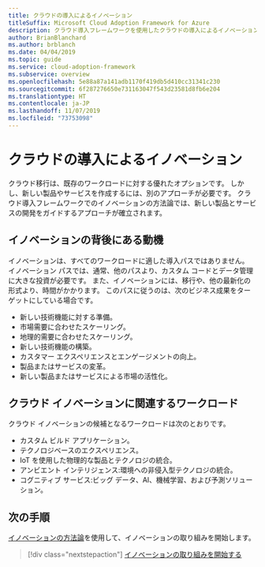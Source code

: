```yaml
---
title: クラウドの導入によるイノベーション
titleSuffix: Microsoft Cloud Adoption Framework for Azure
description: クラウド導入フレームワークを使用したクラウドの導入によるイノベーションについて説明します。
author: BrianBlanchard
ms.author: brblanch
ms.date: 04/04/2019
ms.topic: guide
ms.service: cloud-adoption-framework
ms.subservice: overview
ms.openlocfilehash: 5e88a87a141adb1170f419db5d410cc31341c230
ms.sourcegitcommit: 6f287276650e731163047f543d23581d8fb6e204
ms.translationtype: HT
ms.contentlocale: ja-JP
ms.lasthandoff: 11/07/2019
ms.locfileid: "73753098"
---
```

# <a name="innovate-through-cloud-adoption"></a>クラウドの導入によるイノベーション

クラウド移行は、既存のワークロードに対する優れたオプションです。 しかし、新しい製品やサービスを作成するには、別のアプローチが必要です。 クラウド導入フレームワークでのイノベーションの方法論では、新しい製品とサービスの開発をガイドするアプローチが確立されます。

## <a name="motivations-behind-innovation"></a>イノベーションの背後にある動機

イノベーションは、すべてのワークロードに適した導入パスではありません。 イノベーション パスでは、通常、他のパスより、カスタム コードとデータ管理に大きな投資が必要です。 また、イノベーションには、移行や、他の最新化の形式より、時間がかかります。 このパスに従うのは、次のビジネス成果をターゲットにしている場合です。

- 新しい技術機能に対する準備。
- 市場需要に合わせたスケーリング。
- 地理的需要に合わせたスケーリング。
- 新しい技術機能の構築。
- カスタマー エクスペリエンスとエンゲージメントの向上。
- 製品またはサービスの変革。
- 新しい製品またはサービスによる市場の活性化。

## <a name="workloads-associated-with-cloud-innovation"></a>クラウド イノベーションに関連するワークロード

クラウド イノベーションの候補となるワークロードは次のとおりです。

- カスタム ビルド アプリケーション。
- テクノロジベースのエクスペリエンス。
- IoT を使用した物理的な製品とテクノロジの統合。
- アンビエント インテリジェンス:環境への非侵入型テクノロジの統合。
- コグニティブ サービス:ビッグ データ、AI、機械学習、および予測ソリューション。

## <a name="next-steps"></a>次の手順

[イノベーションの方法論](../innovate/index.md)を使用して、イノベーションの取り組みを開始します。

> [!div class="nextstepaction"]
> [イノベーションの取り組みを開始する](../innovate/index.md)
